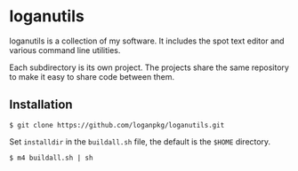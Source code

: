 # loganutils

loganutils is a collection of my software. It includes the
spot text editor and various command line utilities.

Each subdirectory is its own project. The projects
share the same repository to make it easy to share code
between them.

## Installation

    $ git clone https://github.com/loganpkg/loganutils.git

Set `installdir` in the `buildall.sh` file, the default is
the `$HOME` directory.

    $ m4 buildall.sh | sh
